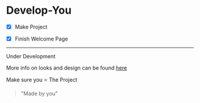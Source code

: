 # Develop-You

- [X] Make Project
- [X] Finish Welcome Page


***
<p>Under Development</p>

More info on looks and design can be found [here](https://github.com/besupernow/Develop-You/blob/master/moreinfo.md)


Make sure you :star: The Project
>"Made by you"
